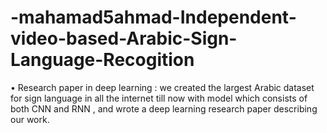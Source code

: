 # -mahamad5ahmad-Independent-video-based-Arabic-Sign-Language-Recogition
•	Research paper in deep learning :  we created the largest Arabic dataset for sign language in all the internet till now with model which consists of both  CNN and RNN , and wrote a deep learning research paper describing our work. 
